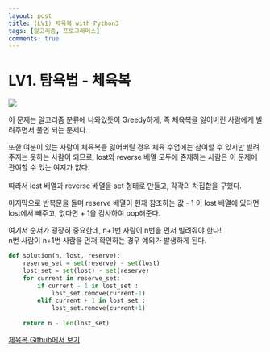 ```yaml
---
layout: post
title: (LV1) 체육복 with Python3
tags: [알고리즘, 프로그래머스]
comments: true
---
```


# LV1. 탐욕법 - 체육복



![](/Users/Janghaeng/Desktop/ljh9601.github.io/assets/img/체육복.png)

이 문제는 알고리즘 분류에 나와있듯이 Greedy하게, 즉 체육복을 잃어버린 사람에게 빌려주면서 풀면 되는 문제다.<br>

또한 여분이 있는 사람이 체육복을 잃어버릴 경우 체육 수업에는 참여할 수 있지만 빌려주지는 못하는 사람이 되므로, lost와 reverse 배열 모두에 존재하는 사람은 이 문제에 관여할 수 있는 여지가 없다. <br><br>따라서 lost 배열과 reverse 배열을 set 형태로 만들고, 각각의 차집합을 구했다. <br>

마지막으로 반복문을 돌며 reserve 배열이 현재 참조하는 값 - 1 이 lost 배열에 있다면 lost에서 빼주고, 없다면 + 1을 검사하여 pop해준다. <br>

여기서 순서가 굉장히 중요한데, n+1번 사람이 n번을 먼저 빌려줘야 한다! <br>n번 사람이 n+1번 사람을 먼저 확인하는 경우 예외가 발생하게 된다. 

```python
def solution(n, lost, reserve):
    reserve_set = set(reserve) - set(lost)
    lost_set = set(lost) - set(reserve)
    for current in reserve_set:
        if current - 1 in lost_set :
            lost_set.remove(current-1)
        elif current + 1 in lost_set :
            lost_set.remove(current+1)
            
    return n - len(lost_set)
```

[체육복 Github에서 보기](https://github.com/ljh9601/BOJ-Programmers/blob/master/Programmers/Lv1/체육복.py)

